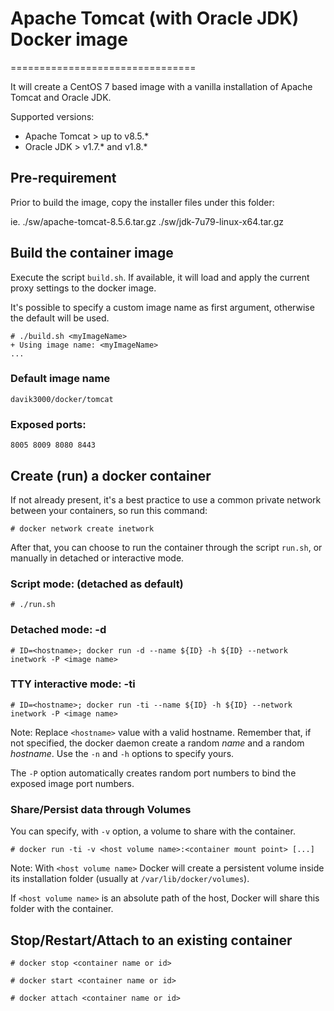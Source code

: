 # Apache Tomcat (with Oracle JDK) Docker image #
================================

It will create a CentOS 7 based image with a vanilla installation of Apache Tomcat and Oracle JDK.

Supported versions:
- Apache Tomcat > up to v8.5.*
- Oracle JDK > v1.7.* and v1.8.*

## Pre-requirement ##

Prior to build the image, copy the installer files under this folder:

ie.
    ./sw/apache-tomcat-8.5.6.tar.gz
    ./sw/jdk-7u79-linux-x64.tar.gz

## Build the container image ##

Execute the script `build.sh`. If available, it will load and apply the current proxy settings to the docker image.

It's possible to specify a custom image name as first argument, otherwise the default will be used.

    # ./build.sh <myImageName>
    + Using image name: <myImageName>
    ...

### Default image name ###

`davik3000/docker/tomcat`

### Exposed ports: ###

`8005 8009 8080 8443`

## Create (run) a docker container ##

If not already present, it's a best practice to use a common private network between your containers, so run this command:

    # docker network create inetwork 

After that, you can choose to run the container through the script `run.sh`, or manually in detached or interactive mode.

### Script mode: (detached as default) ###
    # ./run.sh

### Detached mode: -d ###
    # ID=<hostname>; docker run -d --name ${ID} -h ${ID} --network inetwork -P <image name>

### TTY interactive mode: -ti ###
    # ID=<hostname>; docker run -ti --name ${ID} -h ${ID} --network inetwork -P <image name>


Note:
Replace `<hostname>` value with a valid hostname. Remember that, if not specified, the docker daemon create a random *name* and a random *hostname*.
Use the `-n` and `-h` options to specify yours.

The `-P` option automatically creates random port numbers to bind the exposed image port numbers.

### Share/Persist data through Volumes ###

You can specify, with `-v` option, a volume to share with the container.

    # docker run -ti -v <host volume name>:<container mount point> [...]

Note:
With `<host volume name>` Docker will create a persistent volume inside its installation folder (usually at `/var/lib/docker/volumes`).

If `<host volume name>` is an absolute path of the host, Docker will share this folder with the container.

## Stop/Restart/Attach to an existing container ##

    # docker stop <container name or id>

    # docker start <container name or id>

    # docker attach <container name or id>

